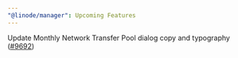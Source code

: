 ```yaml
---
"@linode/manager": Upcoming Features
---
```


Update Monthly Network Transfer Pool dialog copy and typography ([#9692](https://github.com/linode/manager/pull/9692))
